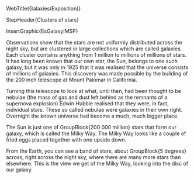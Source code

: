 WebTitle{Galaxies(Exposition)}

StepHeader{Clusters of stars}

InsertGraphic{EsGalaxyIMSP}

Observations show that the stars are not uniformly distributed across the night sky, but are clustered in large collections which are called galaxies. Each cluster contains anything from 1 million to millions of millions of stars. It has long been known that our own star, the Sun, belongs to one such galaxy, but it was only in 1925 that it was realised that the universe consists of millions of galaxies. This discovery was made possible by the building of the 200 inch telescope at Mount Palomar in California.

Turning this telescope to look at what, until then, had been thought to be nebulae (the mass of gas and dust left behind as the remnants of a supernova explosion) Edwin Hubble realised that they were, in fact, individual stars. These so called nebulae were galaxies in their own right. Overnight the known universe had become a much, much bigger place.

The Sun is just one of GroupBlock{200 000 million} stars that form our galaxy, which is called the Milky Way. The Milky Way looks like a couple of fried eggs placed together with one upside down.

From the Earth, you can see a band of stars, about GroupBlock{5 degrees} across, right across the night sky, where there are many more stars than elsewhere. This is the view we get of the Milky Way, looking into the disc of our galaxy.

